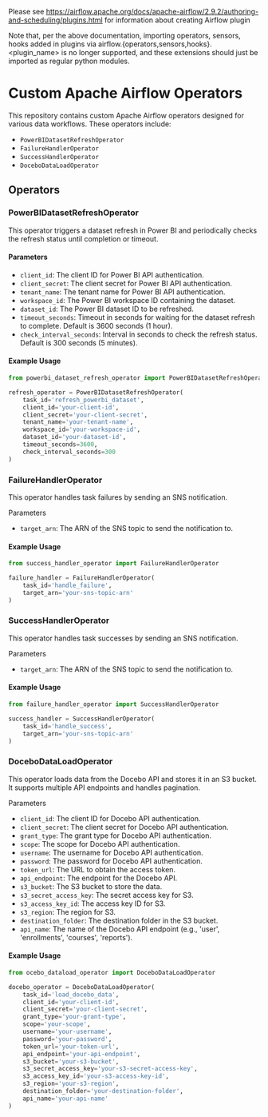 Please see https://airflow.apache.org/docs/apache-airflow/2.9.2/authoring-and-scheduling/plugins.html for information about creating Airflow plugin

Note that, per the above documentation, importing operators, sensors, hooks added in plugins via airflow.{operators,sensors,hooks}.<plugin_name> is no longer supported, and these extensions should just be imported as regular python modules.

# Custom Apache Airflow Operators

This repository contains custom Apache Airflow operators designed for various data workflows. These operators include:

- `PowerBIDatasetRefreshOperator`
- `FailureHandlerOperator`
- `SuccessHandlerOperator`
- `DoceboDataLoadOperator`

## Operators

### PowerBIDatasetRefreshOperator

This operator triggers a dataset refresh in Power BI and periodically checks the refresh status until completion or timeout.

#### Parameters

- `client_id`: The client ID for Power BI API authentication.
- `client_secret`: The client secret for Power BI API authentication.
- `tenant_name`: The tenant name for Power BI API authentication.
- `workspace_id`: The Power BI workspace ID containing the dataset.
- `dataset_id`: The Power BI dataset ID to be refreshed.
- `timeout_seconds`: Timeout in seconds for waiting for the dataset refresh to complete. Default is 3600 seconds (1 hour).
- `check_interval_seconds`: Interval in seconds to check the refresh status. Default is 300 seconds (5 minutes).

#### Example Usage

```python
from powerbi_dataset_refresh_operator import PowerBIDatasetRefreshOperator

refresh_operator = PowerBIDatasetRefreshOperator(
    task_id='refresh_powerbi_dataset',
    client_id='your-client-id',
    client_secret='your-client-secret',
    tenant_name='your-tenant-name',
    workspace_id='your-workspace-id',
    dataset_id='your-dataset-id',
    timeout_seconds=3600,
    check_interval_seconds=300
)
```

### FailureHandlerOperator

This operator handles task failures by sending an SNS notification.

Parameters
- `target_arn`: The ARN of the SNS topic to send the notification to.

#### Example Usage

```python
from success_handler_operator import FailureHandlerOperator

failure_handler = FailureHandlerOperator(
    task_id='handle_failure',
    target_arn='your-sns-topic-arn'
)
```
### SuccessHandlerOperator

This operator handles task successes by sending an SNS notification.

Parameters
- `target_arn`: The ARN of the SNS topic to send the notification to.

#### Example Usage
```python
from failure_handler_operator import SuccessHandlerOperator

success_handler = SuccessHandlerOperator(
    task_id='handle_success',
    target_arn='your-sns-topic-arn'
)
```
### DoceboDataLoadOperator

This operator loads data from the Docebo API and stores it in an S3 bucket. It supports multiple API endpoints and handles pagination.

Parameters
- `client_id`: The client ID for Docebo API authentication.
- `client_secret`: The client secret for Docebo API authentication.
- `grant_type`: The grant type for Docebo API authentication.
- `scope`: The scope for Docebo API authentication.
- `username`: The username for Docebo API authentication.
- `password`: The password for Docebo API authentication.
- `token_url`: The URL to obtain the access token.
- `api_endpoint`: The endpoint for the Docebo API.
- `s3_bucket`: The S3 bucket to store the data.
- `s3_secret_access_key`: The secret access key for S3.
- `s3_access_key_id`: The access key ID for S3.
- `s3_region`: The region for S3.
- `destination_folder`: The destination folder in the S3 bucket.
- `api_name`: The name of the Docebo API endpoint (e.g., 'user', 'enrollments', 'courses', 'reports').

#### Example Usage

```python
from ocebo_dataload_operator import DoceboDataLoadOperator

docebo_operator = DoceboDataLoadOperator(
    task_id='load_docebo_data',
    client_id='your-client-id',
    client_secret='your-client-secret',
    grant_type='your-grant-type',
    scope='your-scope',
    username='your-username',
    password='your-password',
    token_url='your-token-url',
    api_endpoint='your-api-endpoint',
    s3_bucket='your-s3-bucket',
    s3_secret_access_key='your-s3-secret-access-key',
    s3_access_key_id='your-s3-access-key-id',
    s3_region='your-s3-region',
    destination_folder='your-destination-folder',
    api_name='your-api-name'
)
```

